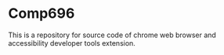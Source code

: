 # Comp696
This is a repository for source code of chrome web browser and accessibility developer tools extension.

